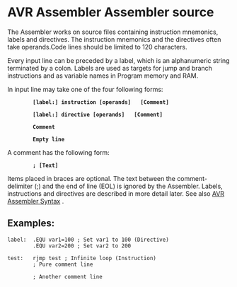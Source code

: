 AVR Assembler Assembler source
==============================

The Assembler works on source files containing instruction mnemonics, labels and directives. The instruction mnemonics and the directives often take operands.Code lines should be limited to 120 characters.

Every input line can be preceded by a label, which is an alphanumeric string terminated by a colon. Labels are used as targets for jump and branch instructions and as variable names in Program memory and RAM.

In input line may take one of the four following forms:

<span class="bold"> **`         [label:] instruction [operands]   [Comment]        `** </span>

<span class="bold"> **`         [label:] directive [operands]   [Comment]        `** </span>

<span class="bold"> **`         Comment        `** </span>

<span class="bold"> **`         Empty line        `** </span>

A comment has the following form:

<span class="bold"> **`         ; [Text]        `** </span>

Items placed in braces are optional. The text between the comment-delimiter (;) and the end of line (EOL) is ignored by the Assembler. Labels, instructions and directives are described in more detail later. See also <a href="avrassembler.wb_Syntax.html" class="xref" title="AVR Assembler Syntax">AVR Assembler Syntax</a> .

<a href="" id="N10239"></a> Examples:
-------------------------------------

``` programlisting
label:  .EQU var1=100 ; Set var1 to 100 (Directive)         
        .EQU var2=200 ; Set var2 to 200 
                                                              
test:   rjmp test ; Infinite loop (Instruction)
        ; Pure comment line 
                       
        ; Another comment line 
```
